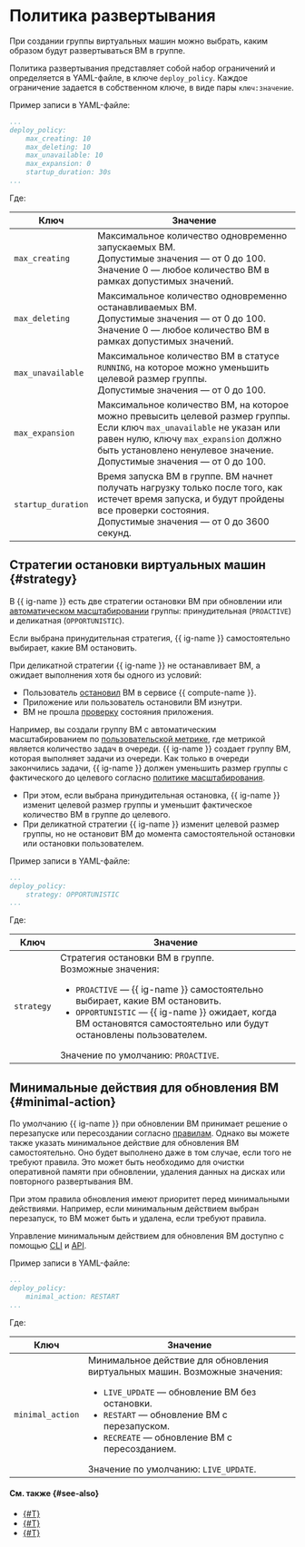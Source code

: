 # Политика развертывания

При создании группы виртуальных машин можно выбрать, каким образом будут развертываться ВМ в группе.

Политика развертывания представляет собой набор ограничений и определяется в YAML-файле, в ключе `deploy_policy`. Каждое ограничение задается в собственном ключе, в виде пары `ключ:значение`.

Пример записи в YAML-файле:

```yaml
...
deploy_policy:
    max_creating: 10
    max_deleting: 10
    max_unavailable: 10
    max_expansion: 0
    startup_duration: 30s
...
```

Где:

Ключ | Значение
----- | -----
`max_creating` | Максимальное количество одновременно запускаемых ВМ.<br>Допустимые значения — от 0 до 100. Значение 0 — любое количество ВМ в рамках допустимых значений.
`max_deleting` | Максимальное количество одновременно останавливаемых ВМ.<br>Допустимые значения — от 0 до 100. Значение 0 — любое количество ВМ в рамках допустимых значений.
`max_unavailable` | Максимальное количество ВМ в статусе `RUNNING`, на которое можно уменьшить целевой размер группы.<br>Допустимые значения — от 0 до 100.
`max_expansion` | Максимальное количество ВМ, на которое можно превысить целевой размер группы. Если ключ `max_unavailable` не указан или равен нулю, ключу `max_expansion` должно быть установлено ненулевое значение.<br>Допустимые значения — от 0 до 100.
`startup_duration` | Время запуска ВМ в группе. ВМ начнет получать нагрузку только после того, как истечет время запуска, и будут пройдены все проверки состояния.<br>Допустимые значения — от 0 до 3600 секунд.

## Стратегии остановки виртуальных машин {#strategy}

В {{ ig-name }} есть две стратегии остановки ВМ при обновлении или [автоматическом масштабировании](../scale.md#auto-scale) группы: принудительная (`PROACTIVE`) и деликатная (`OPPORTUNISTIC`).

Если выбрана принудительная стратегия, {{ ig-name }} самостоятельно выбирает, какие ВМ остановить.

При деликатной стратегии {{ ig-name }} не останавливает ВМ, а ожидает выполнения хотя бы одного из условий:
* Пользователь [остановил](../../../operations/vm-control/vm-stop-and-start.md#stop) ВМ в сервисе {{ compute-name }}.
* Приложение или пользователь остановили ВМ изнутри.
* ВМ не прошла [проверку](../autohealing.md#functional-healthcheck) состояния приложения.

Например, вы создали группу ВМ с автоматическим масштабированием по [пользовательской метрике](../scale.md#custom-metrics), где метрикой является количество задач в очереди. {{ ig-name }} создает группу ВМ, которая выполняет задачи из очереди. Как только в очереди закончились задачи, {{ ig-name }} должен уменьшить размер группы с фактического до целевого согласно [политике масштабирования](scale-policy.md).
  * При этом, если выбрана принудительная остановка, {{ ig-name }} изменит целевой размер группы и уменьшит фактическое количество ВМ в группе до целевого.
  * При деликатной стратегии {{ ig-name }} изменит целевой размер группы, но не остановит ВМ до момента самостоятельной остановки или остановки пользователем.

Пример записи в YAML-файле:

```yaml
...
deploy_policy:
    strategy: OPPORTUNISTIC
...
```

Где:

Ключ | Значение
----- | -----
`strategy` | Стратегия остановки ВМ в группе.<br>Возможные значения:<ul><li>`PROACTIVE` — {{ ig-name }} самостоятельно выбирает, какие ВМ остановить.</li><li>`OPPORTUNISTIC` — {{ ig-name }} ожидает, когда ВМ остановятся самостоятельно или будут остановлены пользователем.</li></ul> Значение по умолчанию: `PROACTIVE`.

## Минимальные действия для обновления ВМ {#minimal-action}

По умолчанию {{ ig-name }} при обновлении ВМ принимает решение о перезапуске или пересоздании согласно [правилам](../../instance-groups/deploy/instance.md). Однако вы можете также указать минимальное действие для обновления ВМ самостоятельно. Оно будет выполнено даже в том случае, если того не требуют правила. Это может быть необходимо для очистки оперативной памяти при обновлении, удаления данных на дисках или повторного развертывания ВМ.

При этом правила обновления имеют приоритет перед минимальными действиями. Например, если минимальным действием выбран перезапуск, то ВМ может быть и удалена, если требуют правила.

Управление минимальным действием для обновления ВМ доступно с помощью [CLI](../../../../cli/quickstart.md) и [API](../../../api-ref/).

Пример записи в YAML-файле:

```yaml
...
deploy_policy:
    minimal_action: RESTART
...
```

Где:

Ключ | Значение
----- | -----
`minimal_action` | Минимальное действие для обновления виртуальных машин. Возможные значения:<ul><li>`LIVE_UPDATE` — обновление ВМ без остановки.</li><li>`RESTART` — обновление ВМ с перезапуском.</li><li>`RECREATE` — обновление ВМ с пересозданием.</li></ul> Значение по умолчанию: `LIVE_UPDATE`.

#### См. также {#see-also}

* [{#T}](healing-policy.md)
* [{#T}](scale-policy.md)
* [{#T}](allocation-policy.md)